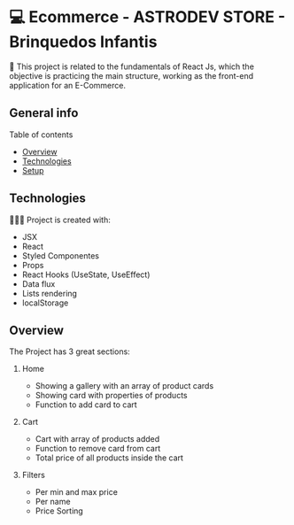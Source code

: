 # 💻 Ecommerce - ASTRODEV STORE - Brinquedos Infantis

📝 This project is related to the fundamentals of React Js, which the objective is practicing the main structure, working as the front-end application for an E-Commerce.


## General info

Table of contents
* [Overview](#overview)
* [Technologies](#technologies)
* [Setup](#setup)

## Technologies
👩🏻‍💻 Project is created with:
* JSX
* React
* Styled Componentes
* Props
* React Hooks (UseState, UseEffect)
* Data flux
* Lists rendering
* localStorage


## Overview

The Project has 3 great sections:

1. Home
    - Showing a gallery with an array of product cards
    - Showing card with properties of products
    - Function to add card to cart

2. Cart
    - Cart with array of products added
    - Function to remove card from cart
    - Total price of all products inside the cart

3. Filters
    - Per min and max price
    - Per name
    - Price Sorting
  
